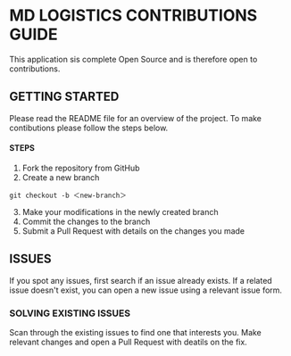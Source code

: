 # MD LOGISTICS CONTRIBUTIONS GUIDE
This application sis complete Open Source and is therefore open to contributions.

## GETTING STARTED
Please read the README file for an overview of the project. To make contibutions please follow the steps below.

#### STEPS
1. Fork the repository from GitHub
2. Create a new branch
```
git checkout -b ＜new-branch＞
``` 
3. Make your modifications in the newly created branch
4. Commit the changes to the branch
5. Submit a Pull Request with details on the changes you made

## ISSUES
If you spot any issues, first search if an issue already exists. If a related issue doesn't exist, you can open a new issue using a relevant issue form.

### SOLVING EXISTING ISSUES
Scan through the existing issues to find one that interests you. Make relevant changes and open a Pull Request with deatils on the fix.